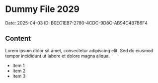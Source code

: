 # Dummy File 2029

Date: 2025-04-03
ID: B0EC1EB7-2780-4CDC-9D8C-AB94C4B7B6F4

## Content

Lorem ipsum dolor sit amet, consectetur adipiscing elit.
Sed do eiusmod tempor incididunt ut labore et dolore magna aliqua.

* Item 1
* Item 2
* Item 3
